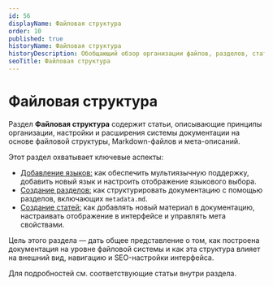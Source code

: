 ```yaml
---
id: 56
displayName: Файловая структура
order: 10
published: true
historyName: Файловая структура
historyDescription: Обобщающий обзор организации файлов, разделов, статей и языков в документации.
seoTitle: Файловая структура
---
```


# Файловая структура

Раздел **Файловая структура** содержит статьи, описывающие принципы организации, настройки и расширения системы
документации на основе файловой структуры, Markdown-файлов и мета-описаний.

Этот раздел охватывает ключевые аспекты:

- [Добавление языков:]([2]) как обеспечить мультиязычную поддержку, добавить новый язык и настроить отображение языкового выбора.
- [Создание разделов:]([3]) как структурировать документацию с помощью разделов, включающих `metadata.md`.
- [Создание статей:]([1]) как добавлять новый материал в документацию, настраивать отображение в интерфейсе и управлять мета свойствами.

Цель этого раздела — дать общее представление о том, как построена документация на уровне файловой системы и как эта
структура влияет на внешний вид, навигацию и SEO-настройки интерфейса.

Для подробностей см. соответствующие статьи внутри раздела.
